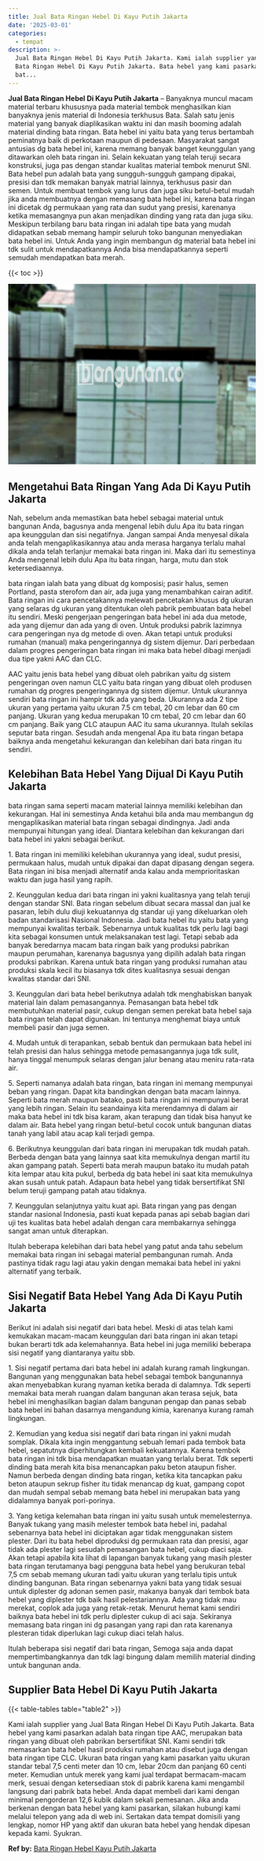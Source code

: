 ```yaml
---
title: Jual Bata Ringan Hebel Di Kayu Putih Jakarta
date: '2025-03-01'
categories:
  - tempat
description: >-
  Jual Bata Ringan Hebel Di Kayu Putih Jakarta. Kami ialah supplier yang Jual
  Bata Ringan Hebel Di Kayu Putih Jakarta. Bata hebel yang kami pasarkan adalah
  bat...
---
```


**Jual Bata Ringan Hebel Di Kayu Putih Jakarta** – Banyaknya muncul macam material terbaru khususnya pada material tembok menghasilkan kian banyaknya jenis material di Indonesia terkhusus Bata. Salah satu jenis material yang banyak diaplikasikan waktu ini dan masih booming adalah material dinding bata ringan. Bata hebel ini yaitu bata yang terus bertambah peminatnya baik di perkotaan maupun di pedesaan. Masyarakat sangat antusias dg bata hebel ini, karena memang banyak banget keunggulan yang ditawarkan oleh bata ringan ini. Selain kekuatan yang telah teruji secara konstruksi, juga pas dengan standar kualitas material tembok menurut SNI. Bata hebel pun adalah bata yang sungguh-sungguh gampang dipakai, presisi dan tdk memakan banyak matrial lainnya, terkhusus pasir dan semen. Untuk membuat tembok yang lurus dan juga siku betul-betul mudah jika anda membuatnya dengan memasang bata hebel ini, karena bata ringan ini dicetak dg permukaan yang rata dan sudut yang presisi, karenanya ketika memasangnya pun akan menjadikan dinding yang rata dan juga siku. Meskipun terbilang baru bata ringan ini adalah tipe bata yang mudah didapatkan sebab memang hampir seluruh toko bangunan menyediakan bata hebel ini. Untuk Anda yang ingin membangun dg material bata hebel ini tdk sulit untuk mendapatkannya Anda bisa mendapatkannya seperti semudah mendapatkan bata merah.

{{< toc >}}

![Jual Bata Ringan Hebel Di Kayu Putih Jakarta](/images/jual-hebel-murah-15.png)

## Mengetahui Bata Ringan Yang Ada Di Kayu Putih Jakarta

Nah, sebelum anda memastikan bata hebel sebagai material untuk bangunan Anda, bagusnya anda mengenal lebih dulu Apa itu bata ringan apa keunggulan dan sisi negatifnya. Jangan sampai Anda menyesal dikala anda telah mengaplikasikannya atau anda merasa harganya terlalu mahal dikala anda telah terlanjur memakai bata ringan ini. Maka dari itu semestinya Anda mengenal lebih dulu Apa itu bata ringan, harga, mutu dan stok ketersediaannya.

bata ringan ialah bata yang dibuat dg komposisi; pasir halus, semen Portland, pasta sterofom dan air, ada juga yang menambahkan cairan aditif. Bata ringan ini cara pencetakannya melewati pencetakan khusus dg ukuran yang selaras dg ukuran yang ditentukan oleh pabrik pembuatan bata hebel itu sendiri. Meski pengerjaan pengeringan bata hebel ini ada dua metode, ada yang dijemur dan ada yang di oven. Untuk produksi pabrik lazimnya cara pengeringan nya dg metode di oven. Akan tetapi untuk produksi rumahan (manual) maka pengeringannya dg sistem dijemur. Dari perbedaan dalam progres pengeringan bata ringan ini maka bata hebel dibagi menjadi dua tipe yakni AAC dan CLC.

AAC yaitu jenis bata hebel yang dibuat oleh pabrikan yaitu dg sistem pengeringan oven namun CLC yaitu bata ringan yang dibuat oleh produsen rumahan dg progres pengeringannya dg sistem dijemur. Untuk ukurannya sendiri bata ringan ini hampir tdk ada yang beda. Ukurannya ada 2 tipe ukuran yang pertama yaitu ukuran 7.5 cm tebal, 20 cm lebar dan 60 cm panjang. Ukuran yang kedua merupakan 10 cm tebal, 20 cm lebar dan 60 cm panjang. Baik yang CLC ataupun AAC itu sama ukurannya. Itulah sekilas seputar bata ringan. Sesudah anda mengenal Apa itu bata ringan betapa baiknya anda mengetahui kekurangan dan kelebihan dari bata ringan itu sendiri.

## Kelebihan Bata Hebel Yang Dijual Di Kayu Putih Jakarta

bata ringan sama seperti macam material lainnya memiliki kelebihan dan kekurangan. Hal ini semestinya Anda ketahui bila anda mau membangun dg mengaplikasikan material bata ringan sebagai dindingnya. Jadi anda mempunyai hitungan yang ideal. Diantara kelebihan dan kekurangan dari bata hebel ini yakni sebagai berikut.

1\. Bata ringan ini memiliki kelebihan ukurannya yang ideal, sudut presisi, permukaan halus, mudah untuk dipakai dan dapat dipasang dengan segera. Bata ringan ini bisa menjadi alternatif anda kalau anda memprioritaskan waktu dan juga hasil yang rapih.

2\. Keunggulan kedua dari bata ringan ini yakni kualitasnya yang telah teruji dengan standar SNI. Bata ringan sebelum dibuat secara massal dan jual ke pasaran, lebih dulu diuji kekuatannya dg standar uji yang dikeluarkan oleh badan standarisasi Nasional Indonesia. Jadi bata hebel itu yaitu bata yang mempunyai kwalitas terbaik. Sebenarnya untuk kualitas tdk perlu lagi bagi kita sebagai konsumen untuk melaksanakan test lagi. Tetapi sebab ada banyak beredarnya macam bata ringan baik yang produksi pabrikan maupun perumahan, karenanya bagusnya yang dipilih adalah bata ringan produksi pabrikan. Karena untuk bata ringan yang produksi rumahan atau produksi skala kecil itu biasanya tdk dites kualitasnya sesuai dengan kwalitas standar dari SNI.

3\. Keunggulan dari bata hebel berikutnya adalah tdk menghabiskan banyak material lain dalam pemasangannya. Pemasangan bata hebel tdk membutuhkan material pasir, cukup dengan semen perekat bata hebel saja bata ringan telah dapat digunakan. Ini tentunya menghemat biaya untuk membeli pasir dan juga semen.

4\. Mudah untuk di terapankan, sebab bentuk dan permukaan bata hebel ini telah presisi dan halus sehingga metode pemasangannya juga tdk sulit, hanya tinggal menumpuk selaras dengan jalur benang atau meniru rata-rata air.

5\. Seperti namanya adalah bata ringan, bata ringan ini memang mempunyai beban yang ringan. Dapat kita bandingkan dengan bata macam lainnya. Seperti bata merah maupun batako, pasti bata ringan ini mempunyai berat yang lebih ringan. Selain itu seandainya kita merendamnya di dalam air maka bata hebel ini tdk bisa karam, akan terapung dan tidak bisa hanyut ke dalam air. Bata hebel yang ringan betul-betul cocok untuk bangunan diatas tanah yang labil atau acap kali terjadi gempa.

6\. Berikutnya keunggulan dari bata ringan ini merupakan tdk mudah patah. Berbeda dengan bata yang lainnya saat kita memukulnya dengan martil itu akan gampang patah. Seperti bata merah maupun batako itu mudah patah kita lempar atau kita pukul, berbeda dg bata hebel ini saat kita memukulnya akan susah untuk patah. Adapaun bata hebel yang tidak bersertifikat SNI belum teruji gampang patah atau tidaknya.

7\. Keunggulan selanjutnya yaitu kuat api. Bata ringan yang pas dengan standar nasional Indonesia, pasti kuat kepada panas api sebab bagian dari uji tes kualitas bata hebel adalah dengan cara membakarnya sehingga sangat aman untuk diterapkan.

Itulah beberapa kelebihan dari bata hebel yang patut anda tahu sebelum memakai bata ringan ini sebagai material pembangunan rumah. Anda pastinya tidak ragu lagi atau yakin dengan memakai bata hebel ini yakni alternatif yang terbaik.

## Sisi Negatif Bata Hebel Yang Ada Di Kayu Putih Jakarta

Berikut ini adalah sisi negatif dari bata hebel. Meski di atas telah kami kemukakan macam-macam keunggulan dari bata ringan ini akan tetapi bukan berarti tdk ada kelemahannya. Bata hebel ini juga memiliki beberapa sisi negatif yang diantaranya yaitu sbb.

1\. Sisi negatif pertama dari bata hebel ini adalah kurang ramah lingkungan. Bangunan yang menggunakan bata hebel sebagai tembok bangunannya akan menyebabkan kurang nyaman ketika berada di dalamnya. Tdk seperti memakai bata merah ruangan dalam bangunan akan terasa sejuk, bata hebel ini menghasilkan bagian dalam bangunan pengap dan panas sebab bata hebel ini bahan dasarnya mengandung kimia, karenanya kurang ramah lingkungan.

2\. Kemudian yang kedua sisi negatif dari bata ringan ini yakni mudah somplak. Dikala kita ingin menggantung sebuah lemari pada tembok bata hebel, sepatutnya diperhitungkan kembali kekuatannya. Karena tembok bata ringan ini tdk bisa mendapatkan muatan yang terlalu berat. Tdk seperti dinding bata merah kita bisa menancapkan paku beton ataupun fisher. Namun berbeda dengan dinding bata ringan, ketika kita tancapkan paku beton ataupun sekrup fisher itu tidak menancap dg kuat, gampang copot dan mudah sempal sebab memang bata hebel ini merupakan bata yang didalamnya banyak pori-porinya.

3\. Yang ketiga kelemahan bata ringan ini yaitu susah untuk memelesternya. Banyak tukang yang masih melester tembok bata hebel ini, padahal sebenarnya bata hebel ini diciptakan agar tidak menggunakan sistem plester. Dari itu bata hebel diproduksi dg permukaan rata dan presisi, agar tidak ada plester lagi sesudah pemasangan bata hebel, cukup diaci saja. Akan tetapi apabila kita lihat di lapangan banyak tukang yang masih plester bata ringan terutamanya bagi pengguna bata hebel yang berukuran tebal 7,5 cm sebab memang ukuran tadi yaitu ukuran yang terlalu tipis untuk dinding bangunan. Bata ringan sebenarnya yakni bata yang tidak sesuai untuk diplester dg adonan semen pasir, makanya banyak dari tembok bata hebel yang diplester tdk baik hasil pelestariannya. Ada yang tidak mau merekat, coplok ada juga yang retak-retak. Menurut hemat kami sendiri baiknya bata hebel ini tdk perlu diplester cukup di aci saja. Sekiranya memasang bata ringan ini dg pasangan yang rapi dan rata karenanya plesteran tidak diperlukan lagi cukup diaci telah halus.

Itulah beberapa sisi negatif dari bata ringan, Semoga saja anda dapat mempertimbangkannya dan tdk lagi bingung dalam memilih material dinding untuk bangunan anda.

## Supplier Bata Hebel Di Kayu Putih Jakarta

{{< table-tables table="table2" >}}

Kami ialah supplier yang Jual Bata Ringan Hebel Di Kayu Putih Jakarta. Bata hebel yang kami pasarkan adalah bata ringan tipe AAC, merupakan bata ringan yang dibuat oleh pabrikan bersertifikat SNI. Kami sendiri tdk memasarkan bata hebel hasil produksi rumahan atau disebut juga dengan bata ringan tipe CLC. Ukuran bata ringan yang kami pasarkan yaitu ukuran standar tebal 7,5 centi meter dan 10 cm, lebar 20cm dan panjang 60 centi meter. Kemudian untuk merek yang kami jual terdapat bermacam-macam merk, sesuai dengan ketersediaan stok di pabrik karena kami mengambil langsung dari pabrik bata hebel. Anda dapat membeli dari kami dengan minimal pengorderan 12,6 kubik dalam sekali pemesanan. Jika anda berkenan dengan bata hebel yang kami pasarkan, silakan hubungi kami melalui telepon yang ada di web ini. Sertakan data tempat domisili yang lengkap, nomor HP yang aktif dan ukuran bata hebel yang hendak dipesan kepada kami. Syukran.

**Ref by:** [Bata Ringan Hebel Kayu Putih Jakarta](https://id.wikipedia.org/wiki/Bata)
